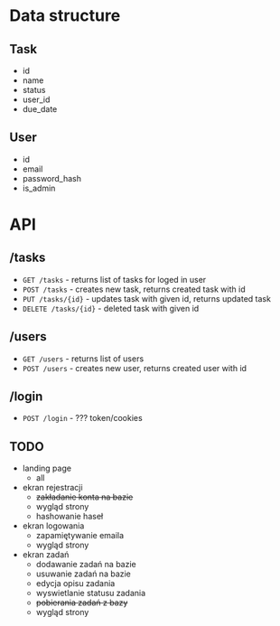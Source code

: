 # Data structure

## Task

- id
- name
- status
- user_id
- due_date

## User

- id
- email
- password_hash
- is_admin

# API

## /tasks

- `GET /tasks` - returns list of tasks for loged in user
- `POST /tasks` - creates new task, returns created task with id
- `PUT /tasks/{id}` - updates task with given id, returns updated task
- `DELETE /tasks/{id}` - deleted task with given id

## /users

- `GET /users` - returns list of users
- `POST /users` - creates new user, returns created user with id

## /login

- `POST /login` - ??? token/cookies

## TODO

- landing page
  - all
- ekran rejestracji
  - ~~zakładanie konta na bazie~~
  - wygląd strony
  - hashowanie haseł
- ekran logowania
  - zapamiętywanie emaila
  - wygląd strony
- ekran zadań
  - dodawanie zadań na bazie
  - usuwanie zadań na bazie
  - edycja opisu zadania
  - wyswietlanie statusu zadania
  - ~~pobierania zadań z bazy~~
  - wygląd strony
